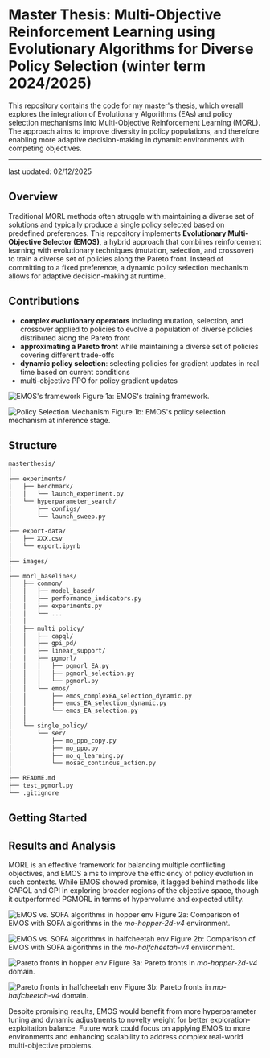 # Master Thesis: Multi-Objective Reinforcement Learning using Evolutionary Algorithms for Diverse Policy Selection (winter term 2024/2025)

This repository contains the code for my master's thesis, which overall explores the integration of Evolutionary Algorithms (EAs) and policy selection mechanisms into Multi-Objective Reinforcement Learning (MORL). The approach aims to improve diversity in policy populations, and therefore enabling more adaptive decision-making in dynamic environments with competing objectives. 

----- 
last updated: 02/12/2025

## Overview

Traditional MORL methods often struggle with maintaining a diverse set of solutions and typically produce a single policy selected based on predefined preferences. This repository implements **Evolutionary Multi-Objective Selector (EMOS)**, a hybrid approach that combines reinforcement learning with evolutionary techniques (mutation, selection, and crossover) to train a diverse set of policies along the Pareto front. Instead of committing to a fixed preference, a dynamic policy selection mechanism allows for adaptive decision-making at runtime.

## Contributions

- **complex evolutionary operators** including mutation, selection, and crossover applied to policies to evolve a population of diverse policies distributed along the Pareto front
- **approximating a Pareto front** while maintaining a diverse set of policies covering different trade-offs
- **dynamic policy selection**: selecting policies for gradient updates in real time based on current conditions
- multi-objective PPO for policy gradient updates 

![EMOS's framework](images/methods_alg.png)
Figure 1a: EMOS's training framework.

![Policy Selection Mechanism](images/methods_inference.png)
Figure 1b: EMOS's policy selection mechanism at inference stage.


## Structure 

```bash
masterthesis/
│
├── experiments/                    
│   ├── benchmark/
│   │   └── launch_experiment.py
│   └── hyperparameter_search/
│       ├── configs/   
│       └── launch_sweep.py                    
│
├── export-data/    
│   ├── XXX.csv	                 
│   └── export.ipynb
│
├── images/                
│
├── morl_baselines/             
│   ├── common/   
│   │   ├── model_based/  
│   │   ├── performance_indicators.py    
│   │   ├── experiments.py       
│   │   └── ...     
│   │
│   ├── multi_policy/   
│   │   ├── capql/     
│   │   ├── gpi_pd/       
│   │   ├── linear_support/    
│   │   ├── pgmorl/     
│   │   │   ├── pgmorl_EA.py
│   │   │   ├── pgmorl_selection.py
│   │   │   └── pgmorl.py
│   │   └── emos/    
│   │       ├── emos_complexEA_selection_dynamic.py
│   │       ├── emos_EA_selection_dynamic.py
│   │       └── emos_EA_selection.py
│   │
│   └── single_policy/             
│       └── ser/     
│           ├── mo_ppo_copy.py
│           ├── mo_ppo.py
│           ├── mo_q_learning.py
│           └── mosac_continous_action.py
│       
├── README.md    
├── test_pgmorl.py                              
└── .gitignore                             
```

## Getting Started

## Results and Analysis
MORL is an effective framework for balancing multiple conflicting objectives, and EMOS aims to improve the efficiency of policy evolution in such contexts. While EMOS showed promise, it lagged behind methods like CAPQL and GPI in exploring broader regions of the objective space, though it outperformed PGMORL in terms of hypervolume and expected utility. 

![EMOS vs. SOFA algorithms in hopper env](images/pgmorl-emos-capql-gpi-hopper-5.png)
Figure 2a: Comparison of EMOS with SOFA algorithms in the *mo-hopper-2d-v4* environment.

![EMOS vs. SOFA algorithms in halfcheetah env](images/pgmorl-emos-capql-gpi-halfcheetah-5.png)
Figure 2b: Comparison of EMOS with SOFA algorithms in the *mo-halfcheetah-v4* environment.

![Pareto fronts in hopper env](images/pf-hopper.png)
Figure 3a: Pareto fronts in *mo-hopper-2d-v4* domain.

![Pareto fronts in halfcheetah env](images/pf-halfcheetah.png)
Figure 3b: Pareto fronts in *mo-halfcheetah-v4* domain.

Despite promising results, EMOS would benefit from more hyperparameter tuning and dynamic adjustments to novelty weight for better exploration-exploitation balance. Future work could focus on applying EMOS to more environments and enhancing scalability to address complex real-world multi-objective problems.
